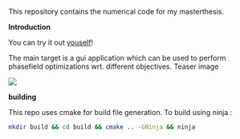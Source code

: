 This repository contains the numerical code for my masterthesis.

**Introduction**

You can try it out [youself](http://phasefields.org/)!

The main target is a gui application which can be used to perform phasefield optimizations
wrt. different objectives. Teaser image 

![](images/image.png)

**building**

This repo uses cmake for build file generation. 
To build using ninja : 

```bash
mkdir build && cd build && cmake .. -GNinja && ninja
```

